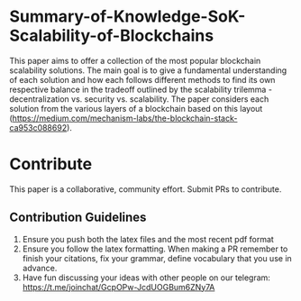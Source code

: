 # Summary-of-Knowledge-SoK-Scalability-of-Blockchains

This paper aims to offer a collection of the most popular blockchain scalability solutions. The main goal is to give a fundamental understanding of each solution and how each follows different methods to find its own respective balance in the tradeoff outlined by the scalability trilemma - decentralization vs. security vs. scalability. The paper considers each solution from the various layers of a blockchain based on this layout (https://medium.com/mechanism-labs/the-blockchain-stack-ca953c088692).

# Contribute 

This paper is a collaborative, community effort. Submit PRs to contribute.

##  Contribution Guidelines
1. Ensure you push both the latex files and the most recent pdf format
2. Ensure you follow the latex formatting. When making a PR remember to finish your citations, fix your grammar, define vocabulary that you use in advance. 
3. Have fun discussing your ideas with other people on our telegram:  https://t.me/joinchat/GcpOPw-JcdUOGBum6ZNy7A
